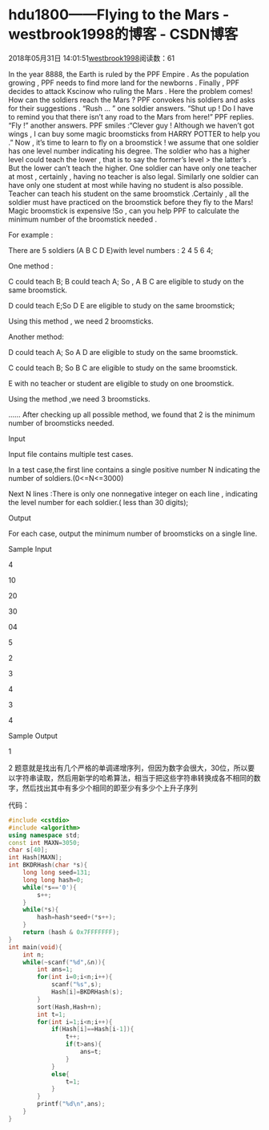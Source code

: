 # hdu1800——Flying to the Mars - westbrook1998的博客 - CSDN博客





2018年05月31日 14:01:51[westbrook1998](https://me.csdn.net/westbrook1998)阅读数：61








> 
In the year 8888, the Earth is ruled by the PPF Empire . As the population growing , PPF needs to find more land for the newborns . Finally , PPF decides to attack Kscinow who ruling the Mars . Here the problem comes! How can the soldiers reach the Mars ? PPF convokes his soldiers and asks for their suggestions . “Rush … ” one soldier answers. “Shut up ! Do I have to remind you that there isn’t any road to the Mars from here!” PPF replies. “Fly !” another answers. PPF smiles :“Clever guy ! Although we haven’t got wings , I can buy some magic broomsticks from HARRY POTTER to help you .” Now , it’s time to learn to fly on a broomstick ! we assume that one soldier has one level number indicating his degree. The soldier who has a higher level could teach the lower , that is to say the former’s level > the latter’s . But the lower can’t teach the higher. One soldier can have only one teacher at most , certainly , having no teacher is also legal. Similarly one soldier can have only one student at most while having no student is also possible. Teacher can teach his student on the same broomstick .Certainly , all the soldier must have practiced on the broomstick before they fly to the Mars! Magic broomstick is expensive !So , can you help PPF to calculate the minimum number of the broomstick needed .  

  For example :  

  There are 5 soldiers (A B C D E)with level numbers : 2 4 5 6 4;  

  One method :  

  C could teach B; B could teach A; So , A B C are eligible to study on the same broomstick.  

  D could teach E;So D E are eligible to study on the same broomstick;  

  Using this method , we need 2 broomsticks.  

  Another method:  

  D could teach A; So A D are eligible to study on the same broomstick.  

  C could teach B; So B C are eligible to study on the same broomstick.  

  E with no teacher or student are eligible to study on one broomstick.  

  Using the method ,we need 3 broomsticks.  

  …… 
After checking up all possible method, we found that 2 is the minimum number of broomsticks needed.  

Input 

Input file contains multiple test cases.  

In a test case,the first line contains a single positive number N indicating the number of soldiers.(0<=N<=3000)  

Next N lines :There is only one nonnegative integer on each line , indicating the level number for each soldier.( less than 30 digits);  

Output 

For each case, output the minimum number of broomsticks on a single line. 

Sample Input 

4 

10 

20 

30 

04 

5 

2 

3 

4 

3 

4 

Sample Output 

1 

2
题意就是找出有几个严格的单调递增序列，但因为数字会很大，30位，所以要以字符串读取，然后用新学的哈希算法，相当于把这些字符串转换成各不相同的数字，然后找出其中有多少个相同的即至少有多少个上升子序列

代码：

```cpp
#include <cstdio>
#include <algorithm>
using namespace std;
const int MAXN=3050;
char s[40];
int Hash[MAXN];
int BKDRHash(char *s){
    long long seed=131;
    long long hash=0;
    while(*s=='0'){
        s++;
    }
    while(*s){
        hash=hash*seed+(*s++);
    }
    return (hash & 0x7FFFFFFF);
}
int main(void){
    int n;
    while(~scanf("%d",&n)){
        int ans=1;
        for(int i=0;i<n;i++){
            scanf("%s",s);
            Hash[i]=BKDRHash(s);
        }
        sort(Hash,Hash+n);
        int t=1;
        for(int i=1;i<n;i++){
            if(Hash[i]==Hash[i-1]){
                t++;
                if(t>ans){
                    ans=t;
                }
            }
            else{
                t=1;
            }
        }
        printf("%d\n",ans);
    }
}
```






